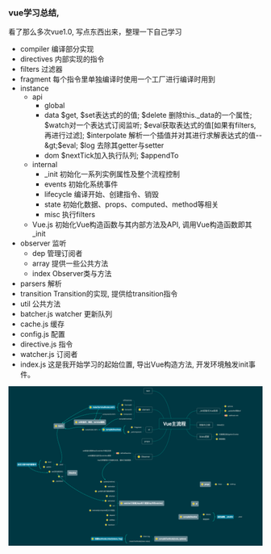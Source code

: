 ### vue学习总结,

看了那么多次vue1.0, 写点东西出来，整理一下自己学习

* compiler 编译部分实现
* directives 内部实现的指令
* filters  过滤器
* fragment 每个指令里单独编译时使用一个工厂进行编译时用到
* instance
  * api
    * global
    * data $get, $set表达式的的值; $delete 删除this.\_data的一个属性; $watch对一个表达式订阅监听; $eval获取表达式的值\[如果有filters, 再进行过滤\]; $interpolate 解析一个插值并对其进行求解表达式的值--&gt;$eval; $log 去除其getter与setter
    * dom $nextTick加入执行队列; $appendTo
  * internal
    * \_init 初始化一系列实例属性及整个流程控制
    * events 初始化系统事件
    * lifecycle 编译开始、创建指令、销毁
    * state 初始化数据、props、computed、method等相关
    * misc 执行filters
  * Vue.js 初始化Vue构造函数与其内部方法及API, 调用Vue构造函数即其\_init
* observer 监听
  * dep 管理订阅者
  * array 提供一些公共方法
  * index Observer类与方法
* parsers  解析
* transition  Transition的实现, 提供给transition指令
* util  公共方法
* batcher.js  watcher 更新队列
* cache.js  缓存
* config.js  配置
* directive.js  指令
* watcher.js  订阅者
* index.js 这是我开始学习的起始位置, 导出Vue构造方法, 开发环境触发init事件。


![流程 text](./vue.png "title")
